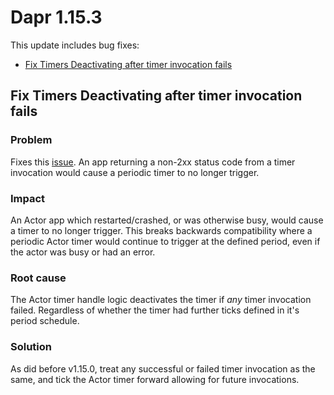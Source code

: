 # Dapr 1.15.3

This update includes bug fixes:

- [Fix Timers Deactivating after timer invocation fails](#fix-timers-deactivating-after-timer-invocation-fails)

## Fix Timers Deactivating after timer invocation fails

### Problem

Fixes this [issue](https://github.com/dapr/dapr/issues/8548).
An app returning a non-2xx status code from a timer invocation would cause a periodic timer to no longer trigger.

### Impact

An Actor app which restarted/crashed, or was otherwise busy, would cause a timer to no longer trigger.
This breaks backwards compatibility where a periodic Actor timer would continue to trigger at the defined period, even if the actor was busy or had an error.

### Root cause

The Actor timer handle logic deactivates the timer if _any_ timer invocation failed.
Regardless of whether the timer had further ticks defined in it's period schedule.

### Solution

As did before v1.15.0, treat any successful or failed timer invocation as the same, and tick the Actor timer forward allowing for future invocations.
